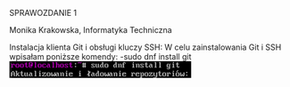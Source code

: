 SPRAWOZDANIE 1

Monika Krakowska, Informatyka Techniczna 

Instalacja klienta Git i obsługi kluczy SSH:
W celu zainstalowania Git i SSH wpisałam poniższe komendy:
-sudo dnf install git
![Instalacja gita](https://github.com/InzynieriaOprogramowaniaAGH/MDO2025_INO/blob/MK414948/ITE/GCL04/Sprawozdanie1/screenshoty/sudo%20dnf%20install%20git.png)



